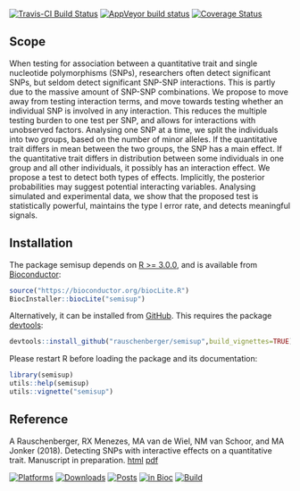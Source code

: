 
<!-- README.md is generated from README.Rmd. Please edit that file -->

[![Travis-CI Build
Status](https://travis-ci.org/rauschenberger/semisup.svg?branch=master)](https://travis-ci.org/rauschenberger/semisup)
[![AppVeyor build
status](https://ci.appveyor.com/api/projects/status/github/rauschenberger/semisup?svg=true)](https://ci.appveyor.com/project/rauschenberger/semisup)
[![Coverage
Status](https://codecov.io/github/rauschenberger/semisup/coverage.svg?branch=master)](https://codecov.io/github/rauschenberger/semisup?branch=master)

## Scope

When testing for association between a quantitative trait and single
nucleotide polymorphisms (SNPs), researchers often detect significant
SNPs, but seldom detect significant SNP-SNP interactions. This is partly
due to the massive amount of SNP-SNP combinations. We propose to move
away from testing interaction terms, and move towards testing whether an
individual SNP is involved in any interaction. This reduces the multiple
testing burden to one test per SNP, and allows for interactions with
unobserved factors. Analysing one SNP at a time, we split the
individuals into two groups, based on the number of minor alleles. If
the quantitative trait differs in mean between the two groups, the SNP
has a main effect. If the quantitative trait differs in distribution
between some individuals in one group and all other individuals, it
possibly has an interaction effect. We propose a test to detect both
types of effects. Implicitly, the posterior probabilities may suggest
potential interacting variables. Analysing simulated and experimental
data, we show that the proposed test is statistically powerful,
maintains the type I error rate, and detects meaningful signals.

## Installation

The package semisup depends on [R
\>= 3.0.0](https://cran.r-project.org/), and is available from
[Bioconductor](http://bioconductor.org/packages/semisup/):

``` r
source("https://bioconductor.org/biocLite.R")
BiocInstaller::biocLite("semisup")
```

Alternatively, it can be installed from
[GitHub](https://github.com/rauschenberger/semisup). This requires the
package [devtools](https://CRAN.R-project.org/package=devtools):

``` r
devtools::install_github("rauschenberger/semisup",build_vignettes=TRUE)
```

Please restart R before loading the package and its documentation:

``` r
library(semisup)
utils::help(semisup)
utils::vignette("semisup")
```

## Reference

A Rauschenberger, RX Menezes, MA van de Wiel, NM van Schoor, and MA
Jonker (2018). Detecting SNPs with interactive effects on a quantitative
trait. Manuscript in preparation.
[html](https://arxiv.org/abs/1805.09175)
[pdf](https://arxiv.org/pdf/1805.09175)

[![Platforms](http://www.bioconductor.org/shields/availability/devel/semisup.svg)](http://bioconductor.org/packages/devel/bioc/html/semisup.html#archives)
[![Downloads](http://www.bioconductor.org/shields/downloads/semisup.svg)](http://bioconductor.org/packages/stats/bioc/semisup/)
[![Posts](http://www.bioconductor.org/shields/posts/semisup.svg)](https://support.bioconductor.org/t/semisup/)
[![in
Bioc](http://www.bioconductor.org/shields/years-in-bioc/semisup.svg)](http://bioconductor.org/packages/devel/bioc/html/semisup.html#since)
[![Build](http://www.bioconductor.org/shields/build/devel/bioc/semisup.svg)](http://bioconductor.org/checkResults/devel/bioc-LATEST/semisup/)
